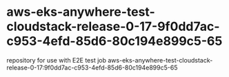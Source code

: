 # aws-eks-anywhere-test-cloudstack-release-0-17-9f0dd7ac-c953-4efd-85d6-80c194e899c5-65
repository for use with E2E test job aws-eks-anywhere-test-cloudstack-release-0-17:9f0dd7ac-c953-4efd-85d6-80c194e899c5-65
